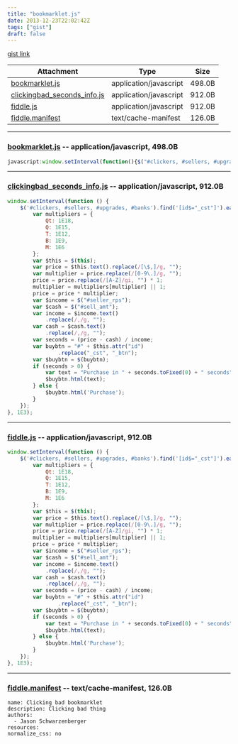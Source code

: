 ```yaml
---
title: "bookmarklet.js"
date: 2013-12-23T22:02:42Z
tags: ["gist"]
draft: false
---
```

[gist link](https://gist.github.com/8105640)





| Attachment | Type | Size |
| - | - | - |
| [bookmarklet.js](https://gist.githubusercontent.com/master5o1/8105640/raw/470cf05c4cb7ac8c00723d3f4b696f218d4897c3/bookmarklet.js) | application/javascript | 498.0B |
| [clickingbad_seconds_info.js](https://gist.githubusercontent.com/master5o1/8105640/raw/fb26590702f717e298df77c9b3b0ba8945877427/clickingbad_seconds_info.js) | application/javascript | 912.0B |
| [fiddle.js](https://gist.githubusercontent.com/master5o1/8105640/raw/fb26590702f717e298df77c9b3b0ba8945877427/fiddle.js) | application/javascript | 912.0B |
| [fiddle.manifest](https://gist.githubusercontent.com/master5o1/8105640/raw/bfdcda218c01b44ae6692d3e906dac41d6f04d45/fiddle.manifest) | text/cache-manifest | 126.0B |
***

### [bookmarklet.js](https://gist.githubusercontent.com/master5o1/8105640/raw/470cf05c4cb7ac8c00723d3f4b696f218d4897c3/bookmarklet.js) -- application/javascript, 498.0B
```javascript
javascript:window.setInterval(function(){$("#clickers, #sellers, #upgrades, #banks").find('[id$="_cst"]').each(function(){var b=$(this),a=b.text().replace(/[\$,]/g,""),c=a.replace(/[0-9\.]/g,""),a=1*a.replace(/[A-Z]/,""),c={Q:1E15,T:1E12,B:1E9,M:1E6}[c]||1,a=a*c,d=$("#seller_rps"),c=$("#sell_amt"),d=d.text().replace(/,/g,""),c=c.text().replace(/,/g,""),a=(a-c)/d,b="#"+b.attr("id").replace("_cst","_btn"),b=$(b);0<a?(a="Purchase in "+a.toFixed(0)+" seconds",b.html(a)):b.html("Purchase")})},1E3);
```
***
### [clickingbad_seconds_info.js](https://gist.githubusercontent.com/master5o1/8105640/raw/fb26590702f717e298df77c9b3b0ba8945877427/clickingbad_seconds_info.js) -- application/javascript, 912.0B
```javascript
window.setInterval(function () {
	$('#clickers, #sellers, #upgrades, #banks').find('[id$="_cst"]').each(function () {
		var multipliers = {
			Qt: 1E18,
			Q: 1E15,
			T: 1E12,
			B: 1E9,
			M: 1E6
		};
		var $this = $(this);
		var price = $this.text().replace(/[\$,]/g, "");
		var multiplier = price.replace(/[0-9\.]/g, "");
		price = price.replace(/[A-Z]/gi, "") * 1;
		multiplier = multipliers[multiplier] || 1;
		price = price * multiplier;
		var $income = $("#seller_rps");
		var $cash = $("#sell_amt");
		var income = $income.text()
			.replace(/,/g, "");
		var cash = $cash.text()
			.replace(/,/g, "");
		var seconds = (price - cash) / income;
		var buybtn = "#" + $this.attr("id")
				.replace("_cst", "_btn");
		var $buybtn = $(buybtn);
		if (seconds > 0) {
			var text = "Purchase in " + seconds.toFixed(0) + " seconds";
			$buybtn.html(text);
		} else {
			$buybtn.html('Purchase');
		}
	});
}, 1E3);
```
***
### [fiddle.js](https://gist.githubusercontent.com/master5o1/8105640/raw/fb26590702f717e298df77c9b3b0ba8945877427/fiddle.js) -- application/javascript, 912.0B
```javascript
window.setInterval(function () {
	$('#clickers, #sellers, #upgrades, #banks').find('[id$="_cst"]').each(function () {
		var multipliers = {
			Qt: 1E18,
			Q: 1E15,
			T: 1E12,
			B: 1E9,
			M: 1E6
		};
		var $this = $(this);
		var price = $this.text().replace(/[\$,]/g, "");
		var multiplier = price.replace(/[0-9\.]/g, "");
		price = price.replace(/[A-Z]/gi, "") * 1;
		multiplier = multipliers[multiplier] || 1;
		price = price * multiplier;
		var $income = $("#seller_rps");
		var $cash = $("#sell_amt");
		var income = $income.text()
			.replace(/,/g, "");
		var cash = $cash.text()
			.replace(/,/g, "");
		var seconds = (price - cash) / income;
		var buybtn = "#" + $this.attr("id")
				.replace("_cst", "_btn");
		var $buybtn = $(buybtn);
		if (seconds > 0) {
			var text = "Purchase in " + seconds.toFixed(0) + " seconds";
			$buybtn.html(text);
		} else {
			$buybtn.html('Purchase');
		}
	});
}, 1E3);
```
***
### [fiddle.manifest](https://gist.githubusercontent.com/master5o1/8105640/raw/bfdcda218c01b44ae6692d3e906dac41d6f04d45/fiddle.manifest) -- text/cache-manifest, 126.0B
```
name: Clicking bad bookmarklet
description: Clicking bad thing
authors:
  - Jason Schwarzenberger
resources:
normalize_css: no
```

